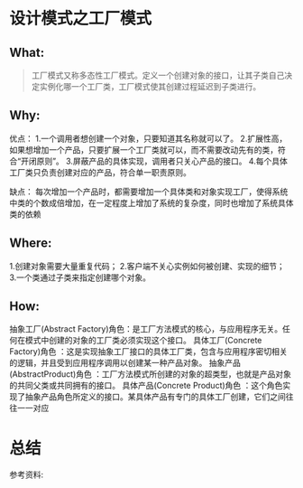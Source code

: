 # 设计模式之工厂模式

## What:

> 工厂模式又称多态性工厂模式。定义一个创建对象的接口，让其子类自己决定实例化哪一个工厂类，工厂模式使其创建过程延迟到子类进行。


## Why:
优点：
1.一个调用者想创建一个对象，只要知道其名称就可以了。
2.扩展性高，如果想增加一个产品，只要扩展一个工厂类就可以，而不需要改动先有的类，符合“开闭原则”。
3.屏蔽产品的具体实现，调用者只关心产品的接口。
4.每个具体工厂类只负责创建对应的产品，符合单一职责原则。

缺点：
每次增加一个产品时，都需要增加一个具体类和对象实现工厂，使得系统中类的个数成倍增加，在一定程度上增加了系统的复杂度，同时也增加了系统具体类的依赖

## Where:
1.创建对象需要大量重复代码；
2.客户端不关心实例如何被创建、实现的细节；
3.一个类通过子类来指定创建哪个对象。

## How:
抽象工厂(Abstract Factory)角色：是工厂方法模式的核心，与应用程序无关。任何在模式中创建的对象的工厂类必须实现这个接口。
具体工厂(Concrete Factory)角色 ：这是实现抽象工厂接口的具体工厂类，包含与应用程序密切相关的逻辑，并且受到应用程序调用以创建某一种产品对象。
抽象产品(AbstractProduct)角色 ：工厂方法模式所创建的对象的超类型，也就是产品对象的共同父类或共同拥有的接口。
具体产品(Concrete Product)角色 ：这个角色实现了抽象产品角色所定义的接口。某具体产品有专门的具体工厂创建，它们之间往往一一对应


# 总结

参考资料:

